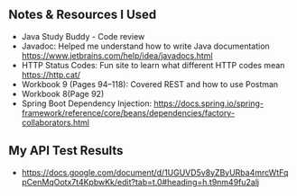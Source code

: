 ## Notes & Resources I Used
- Java Study Buddy - Code review
- Javadoc: Helped me understand how to write Java documentation
 https://www.jetbrains.com/help/idea/javadocs.html 
- HTTP Status Codes: Fun site to learn what different HTTP codes mean https://http.cat/ 
- Workbook 9 (Pages 94–118): Covered REST and how to use Postman
- Workbook 8(Page 92)
- Spring Boot Dependency Injection: https://docs.spring.io/spring-framework/reference/core/beans/dependencies/factory-collaborators.html

## My API Test Results
- https://docs.google.com/document/d/1UGUVD5v8yZByURba4mrcWtFqpCenMqOotx7t4KpbwKk/edit?tab=t.0#heading=h.t9nm49fu2alj
